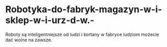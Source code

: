 # Robotyka-do-fabryk-magazyn-w-i-sklep-w-i-urz-d-w.-
Roboty są inteligentniejsze od ludzi i kortany w fabryce ludziom możecie dać wolne na zawsze. 
